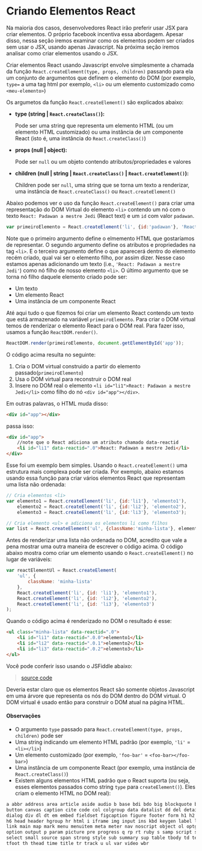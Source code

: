 # Criando Elementos React

Na maioria dos casos, desenvolvedores React irão preferir usar JSX para criar elementos. O próprio facebook incentiva essa abordagem. Apesar disso, nessa seção iremos examinar como os elementos podem ser criados sem usar o JSX, usando apenas Javascript. Na próxima seção iremos analisar como criar elementos usando o JSX.

Criar elementos React usando Javascript envolve simplesmente a chamada da função `React.createElement(type, props, children)` passando para ela um conjunto de argumentos que definem o elemento do DOM (por exemplo, `type=` a uma tag html por exemplo, `<li>` ou um elemento customizado como `<meu-elemento>`)

Os argumetos da função `React.createElement()` são explicados abaixo:

* <strong>type (string | `React.createClass()`):</strong>

  Pode ser uma string que representa um elemento HTML (ou um elemento HTML customizado) ou uma instância de um componente React (isto é, uma instância do `React.createClass()`)

* <strong>props (null | object):</strong>

  Pode ser `null` ou um objeto contendo atributos/propriedades e valores

* <strong>children (null | string | `React.createClass()` | `React.createElement()`):</strong>

  Children pode ser `null`, uma string que se torna um texto a renderizar, uma instância de `React.createClass()` ou `React.createElement()`

Abaixo podemos ver o uso da função `React.createElement()` para criar uma representação do DOM Virtual do elemento `<li>` contendo um nó com o texto `React: Padawan a mestre Jedi` (React text) e um `id` com valor `padawan`.

```js
var primeiroElemento = React.createElement('li', {id:'padawan'}, 'React: Padawan a mestre Jedi');
```

Note que o primeiro argumento define o elmemento HTML que gostaríamos de representar. O segundo argumento define os atributos e propriedades na tag `<li>`. E o terceiro argumento define o que aparecerá dentro do elemento recém criado, qual vai ser o elemento filho, por assim dizer. Nesse caso estamos apenas adicionando um texto  (i.e., `'React: Padawan a mestre Jedi'`) como nó filho de nosso elemento  `<li>`. O último argumento que se torna nó filho daquele elemento criado pode ser:

* Um texto
* Um elemento React
* Uma instância de um componente React

Até aqui tudo o que fizemos foi criar um elemento React contendo um texto que está armazenado na variável `primeiroElemento`. Para criar o DOM virtual temos de renderizar o elemento React para o DOM real. Para fazer isso, usamos a função `ReactDOM.render()`.

```js
ReactDOM.render(primeiroElemento, document.getElementById('app'));
```
O código acima resulta no seguinte:

1. Cria o DOM virtual construido a partir do elemento passado(`primeiroElemento`)
2. Usa o DOM virtual para reconstruir o DOM real
3. Insere no DOM real o elemento `<li id="li1">React: Padawan a mestre Jedi</li>` como filho do nó `<div id="app"></div>`.

Em outras palavras, o HTML muda disso:

```html
<div id="app"></div>
```

passa isso:

```html
<div id="app">
    //note que o React adiciona um atributo chamado data-reactid
    <li id="li1" data-reactid=".0">React: Padawan a mestre Jedi</li>
</div>
```

Esse foi um exemplo bem simples. Usando o `React.createElement()` uma estrutura mais complexa pode ser criada. Por exemplo, abaixo estamos usando essa função para criar vários elementos React que representam uma lista não ordenada:

```js
// Cria elementos <li>
var elemento1 = React.createElement('li', {id:'li1'}, 'elemento1'),
    elemento2 = React.createElement('li', {id:'li2'}, 'elemento2'),
    elemento3 = React.createElement('li', {id:'li3'}, 'elemento3');

// Cria elemento <ul> e adiciona os elementos li como filhos
var list = React.createElement('ul', {className:'minha-lista'}, elemento1, elemento2, elemento3);
```

Antes de renderizar uma lista não ordenada no DOM, acredito que vale a pena mostrar uma outra maneira de escrever o código acima. O código abaixo mostra como criar um elemento usando o `React.createElement()` no lugar de variáveis:

```js
var reactElementUl = React.createElement(
    'ul', {
        className: 'minha-lista'
    },
    React.createElement('li', {id: 'li1'}, 'elemento1'),
    React.createElement('li', {id: 'li2'}, 'elemento2'),
    React.createElement('li', {id: 'li3'}, 'elemento3')
);
```

Quando o código acima é renderizado no DOM o resultado é esse:

```html
<ul class="minha-lista" data-reactid=".0">
    <li id="li1" data-reactid=".0.0">elemento1</li>
    <li id="li2" data-reactid=".0.1">elemento2</li>
    <li id="li3" data-reactid=".0.2">elemento3</li>
</ul>
```

Você pode conferir isso usando o JSFiddle abaixo:

> [source code](https://jsfiddle.net/bLy9Lu47/#tabs=js,result,html,resources)

Deveria estar claro que os elementos React são somente objetos Javascript em uma árvore que representa os nós do DOM dentro do DOM virtual. O DOM virtual é usado então para construir o DOM atual na página HTML.


#### Observações

* O argumento `type` passado para `React.createElement(type, props, children)` pode ser
 * Uma string indicando um elemento HTML padrão (por exemplo, `'li'` = `<li></li>`)
 * Um elemento customizado (por exemplo, `'foo-bar'` = `<foo-bar></foo-bar>`)
 * Uma instância de um componente React (por exemplo, uma instância de `React.createClass()`)
* Existem alguns elementos HTML padrão que o React suporta (ou seja, esses elementos passados como string `type` para `createElement()`). Eles criam o elemento HTML no DOM real):

```html
a abbr address area article aside audio b base bdi bdo big blockquote body br
button canvas caption cite code col colgroup data datalist dd del details dfn
dialog div dl dt em embed fieldset figcaption figure footer form h1 h2 h3 h4 h5
h6 head header hgroup hr html i iframe img input ins kbd keygen label legend li
link main map mark menu menuitem meta meter nav noscript object ol optgroup
option output p param picture pre progress q rp rt ruby s samp script section
select small source span strong style sub summary sup table tbody td textarea
tfoot th thead time title tr track u ul var video wbr
```

